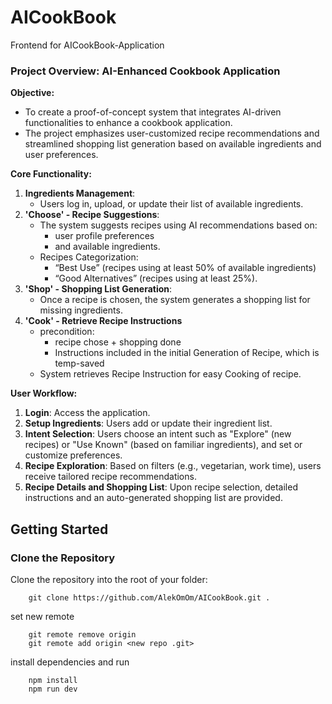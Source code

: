 
# AICookBook

Frontend for AICookBook-Application

  
### Project Overview: AI-Enhanced Cookbook Application

**Objective:**
- To create a proof-of-concept system that integrates AI-driven functionalities to enhance a cookbook application. 
- The project emphasizes user-customized recipe recommendations and streamlined shopping list generation based on available ingredients and user preferences.

**Core Functionality:**
1. **Ingredients Management**: 
	- Users log in, upload, or update their list of available ingredients.
2. **'Choose' - Recipe Suggestions**: 
   - The system suggests recipes using AI recommendations based on:
	   - user profile preferences 
	   - and available ingredients.
   - Recipes Categorization:
	   - “Best Use” (recipes using at least 50% of available ingredients) 
	   - “Good Alternatives” (recipes using at least 25%).
3. **'Shop' - Shopping List Generation**: 
	- Once a recipe is chosen, the system generates a shopping list for missing ingredients.
4. **'Cook' - Retrieve Recipe Instructions**
	- precondition: 
		- recipe chose + shopping done
		- Instructions included in the initial Generation of Recipe, which is temp-saved  
	-  System retrieves Recipe Instruction for easy Cooking of recipe. 
			


**User Workflow:**
1. **Login**: Access the application.
2. **Setup Ingredients**: Users add or update their ingredient list.
3. **Intent Selection**: Users choose an intent such as "Explore" (new recipes) or "Use Known" (based on familiar ingredients), and set or customize preferences.
4. **Recipe Exploration**: Based on filters (e.g., vegetarian, work time), users receive tailored recipe recommendations.
5. **Recipe Details and Shopping List**: Upon recipe selection, detailed instructions and an auto-generated shopping list are provided.






## Getting Started

  

### Clone the Repository

Clone the repository into the root of your folder:

```
	git clone https://github.com/AlekOmOm/AICookBook.git .
```

set new remote

```
	git remote remove origin
	git remote add origin <new repo .git>
```

install dependencies and run

```
	npm install
	npm run dev
```
